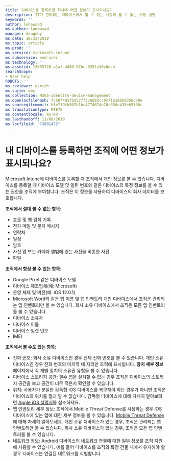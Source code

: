 ```yaml
---
title: 디바이스를 등록하면 회사에 어떤 정보가 표시되나요?
description: IT가 관리되는 디바이스에서 볼 수 있는 사항과 볼 수 없는 사항 설명
keywords: ''
author: lenewsad
ms.author: lanewsad
manager: dougeby
ms.date: 10/31/2019
ms.topic: article
ms.prod: ''
ms.service: microsoft-intune
ms.subservice: end-user
ms.technology: ''
ms.assetid: 12655728-a1af-4d89-97bc-925fe36c0dc4
searchScope:
- User help
ROBOTS: ''
ms.reviewer: esmich
ms.suite: ems
ms.collection: M365-identity-device-management
ms.openlocfilehash: fc50f48afbd527f3c6d82cc0c71a166b0356ab9e
ms.sourcegitcommit: b5e719fb507b1bc4774674e76c856c435e69f68c
ms.translationtype: MTE75
ms.contentlocale: ko-KR
ms.lasthandoff: 11/08/2019
ms.locfileid: "73801472"
---
```

# <a name="what-information-can-my-organization-see-when-i-enroll-my-device"></a>내 디바이스를 등록하면 조직에 어떤 정보가 표시되나요?

Microsoft Intune에 디바이스를 등록할 때 조직에서 개인 정보를 볼 수 없습니다. 디바이스를 등록할 때 디바이스 모델 및 일련 번호와 같은 디바이스의 특정 정보를 볼 수 있는 권한을 조직에 부여합니다. 조직은 이 정보를 사용하여 디바이스의 회사 데이터를 보호합니다.

**조직에서 절대 볼 수 없는 항목:**

- 호출 및 웹 검색 기록
- 전자 메일 및 문자 메시지
- 연락처
- 일정
- 암호
- 사진 앱 또는 카메라 앨범에 있는 사진을 비롯한 사진
- 파일

**조직에서 항상 볼 수 있는 항목:**

- Google Pixel 같은 디바이스 모델
- 디바이스 제조업체(예: Microsoft)
- 운영 체제 및 버전(예: iOS 12.0.1)
- Microsoft Word와 같은 앱 이름 및 앱 인벤토리 개인 디바이스에서 조직은 관리되는 앱 인벤토리만 볼 수 있습니다. 회사 소유 디바이스에서 조직은 모든 앱 인벤토리를 볼 수 있습니다.
- 디바이스 소유자
- 디바이스 이름
- 디바이스 일련 번호
- IMEI

**조직에서 볼 수도 있는 항목:**

- 전화 번호: 회사 소유 디바이스인 경우 전체 전화 번호를 볼 수 있습니다. 개인 소유 디바이스인 경우 전화 번호의 마지막 네 자리만 조직에 표시됩니다. **장치 세부 정보** 페이지에서 각 개별 장치의 소유권 유형을 볼 수 있습니다.
- 디바이스 스토리지 공간: 필수 앱을 설치할 수 없는 경우 조직은 디바이스의 스토리지 공간을 보고 공간이 너무 적은지 확인할 수 있습니다.  
- 위치: 사용자가 분실한 감독형 iOS 디바이스를 복구해야 하는 경우가 아니면 조직은 디바이스의 위치를 절대 알 수 없습니다. 감독형 디바이스에 대해 자세히 알아보려면 [Apple iOS 설명서](https://go.microsoft.com/fwlink/?linkid=853816)를 참조하세요.  
- 앱 인벤토리 세부 정보: 조직에서 Mobile Threat Defense를 사용하는 경우 iOS 디바이스에 있는 앱에 대한 세부 정보를 볼 수 있습니다. [Mobile Threat Defense](you-are-prompted-to-install-mtd-ios.md)에 대해 자세히 알아보세요. 개인 소유 디바이스가 있는 경우, 조직은 관리되는 앱 인벤토리만 볼 수 있습니다. 회사 소유 디바이스가 있는 경우, 조직은 모든 앱 인벤토리를 볼 수 있습니다.
- 네트워크 정보: Android 디바이스의 네트워크 연결에 대한 일부 정보를 조직 지원에 사용할 수 있습니다. 예를 들어 디바이스를 조직의 특정 건물 내에서 유지해야 할 경우 디바이스는 연결된 네트워크를 식별합니다. 
